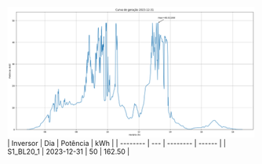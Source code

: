 ![My Image](31_12_2023-S1_BL20_1.png)
| Inversor | Dia | Potência | kWh    |
| -------- | --- | -------- | ------ |
| S1_BL20_1       | 2023-12-31  | 50       | 162.50 |